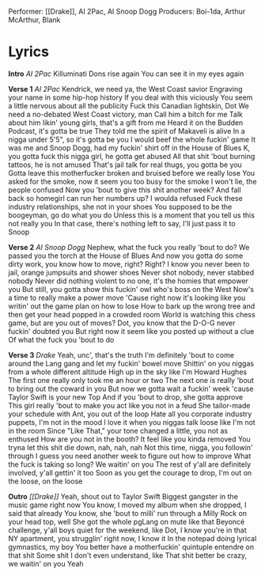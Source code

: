Performer: [[Drake]], AI 2Pac, AI Snoop Dogg
Producers: Boi-1da, Arthur McArthur, Blank
# Lyrics
**Intro**
*AI 2Pac*
Killuminati
Dons rise again
You can see it in my eyes again

**Verse 1**
*AI 2Pac*
Kendrick, we need ya, the West Coast savior
Engraving your name in some hip-hop history
If you deal with this viciously
You seem a little nervous about all the publicity
Fuck this Canadian lightskin, Dot
We need a no-debated West Coast victory, man
Call him a bitch for me
Talk about him likin' young girls, that's a gift from me
Heard it on the Budden Podcast, it's gotta be true
They told me the spirit of Makaveli is alive
In a nigga under 5'5", so it's gotta be you
I would beef the whole fuckin' game
It was me and Snoop Dogg, had my fuckin' shirt off in the House of Blues
K, you gotta fuck this nigga girl, he gotta get abused
All that shit 'bout burning tattoos, he is not amused
That's jail talk for real thugs, you gotta be you
Gotta leave this motherfucker broken and bruised before we really lose
You asked for the smoke, now it seem you too busy for the smoke
I won't lie, the people confused
Now you 'bout to give this shit another week?
And fall back so homegirl can run her numbers up? I woulda refused
Fuck these industry relationships, she not in your shoes
You supposed to be the boogeyman, go do what you do
Unless this is a moment that you tell us this not really you
In that case, there's nothing left to say, I'll just pass it to Snoop

**Verse 2**
*AI Snoop Dogg*
Nephew, what the fuck you really 'bout to do?
We passed you the torch at the House of Blues
And now you gotta do some dirty work, you know how to move, right? Right?
I know you never been to jail, orange jumpsuits and shower shoes
Never shot nobody, never stabbed nobody
Never did nothing violent to no one, it's the homies that empower you
But still, you gotta show this fuckin' owl who's boss on the West
Now's a time to really make a power move
'Cause right now it's looking like you writin' out the game plan on how to lose
How to bark up the wrong tree and then get your head popped in a crowded room
World is watching this chess game, but are you out of moves?
Dot, you know that the D-O-G never fuckin' doubted you
But right now it seem like you posted up without a clue
Of what the fuck you 'bout to do

**Verse 3**
*Drake*
Yeah, unc', that's the truth
I'm definitely 'bout to come around the Lang gang and let my fuckin' bowel move
Shittin' on you niggas from a whole different altitude
High up in the sky like I'm Howard Hughes
The first one really only took me an hour or two
The next one is really 'bout to bring out the coward in you
But now we gotta wait a fuckin' week 'cause Taylor Swift is your new Top
And if you 'bout to drop, she gotta approve
This girl really 'bout to make you act like you not in a feud
She tailor-made your schedule with Ant, you out of the loop
Hate all you corporate industry puppets, I'm not in the mood
I love it when you niggas talk loose like I'm not in the room
Since "Like That," your tone changed a little, you not as enthused
How are you not in the booth? It feel like you kinda removed
You tryna let this shit die down, nah, nah, nah
Not this time, nigga, you followin' through
I guess you need another week to figure out how to improve
What the fuck is taking so long? We waitin' on you
The rest of y'all are definitely involved, y'all gettin' it too
Soon as you get the courage to drop, I'm out on the loose, on the loose

**Outro**
*[[Drake]]*
Yeah, shout out to Taylor Swift
Biggest gangster in the music game right now
You know, I moved my album when she dropped, I said that already
You know, she 'bout to milli' run through a Milly Rock on your head top, well
She got the whole pgLang on mute like that Beyoncé challenge, y'all boys quiet for the weekend, like
Dot, I know you're in that NY apartment, you strugglin' right now, I know it
In the notepad doing lyrical gymnastics, my boy
You better have a motherfuckin' quintuple entendre on that shit
Some shit I don't even understand, like
That shit better be crazy, we waitin' on you
Yeah